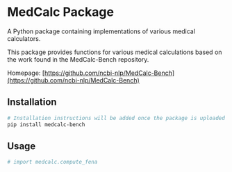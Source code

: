 # MedCalc Package

A Python package containing implementations of various medical calculators.

This package provides functions for various medical calculations based on the work found in the MedCalc-Bench repository.

Homepage: [https://github.com/ncbi-nlp/MedCalc-Bench](https://github.com/ncbi-nlp/MedCalc-Bench)

## Installation

```bash
# Installation instructions will be added once the package is uploaded to PyPI
pip install medcalc-bench
```

## Usage

```python
# import medcalc.compute_fena
``` 